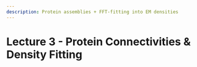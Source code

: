 ```yaml
---
description: Protein assemblies + FFT-fitting into EM densities
---
```


# Lecture 3 - Protein Connectivities & Density Fitting

